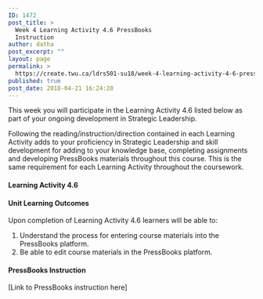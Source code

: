 ```yaml
---
ID: 1472
post_title: >
  Week 4 Learning Activity 4.6 PressBooks
  Instruction
author: datha
post_excerpt: ""
layout: page
permalink: >
  https://create.twu.ca/ldrs501-su18/week-4-learning-activity-4-6-pressbooks-instruction/
published: true
post_date: 2018-04-21 16:24:28
---
```

This week you will participate in the Learning Activity 4.6 listed below as part of your ongoing development in Strategic Leadership.

Following the reading/instruction/direction contained in each Learning Activity adds to your proficiency in Strategic Leadership and skill development for adding to your knowledge base, completing assignments and developing PressBooks materials throughout this course. This is the same requirement for each Learning Activity throughout the coursework.
<h4>Learning Activity 4.6</h4>
<h4>Unit Learning Outcomes</h4>
Upon completion of Learning Activity 4.6 learners will be able to:
<ol>
 	<li>Understand the process for entering course materials into the PressBooks platform.</li>
 	<li>Be able to edit course materials in the PressBooks platform.</li>
</ol>
<h4>PressBooks Instruction</h4>
[Link to PressBooks instruction here]
